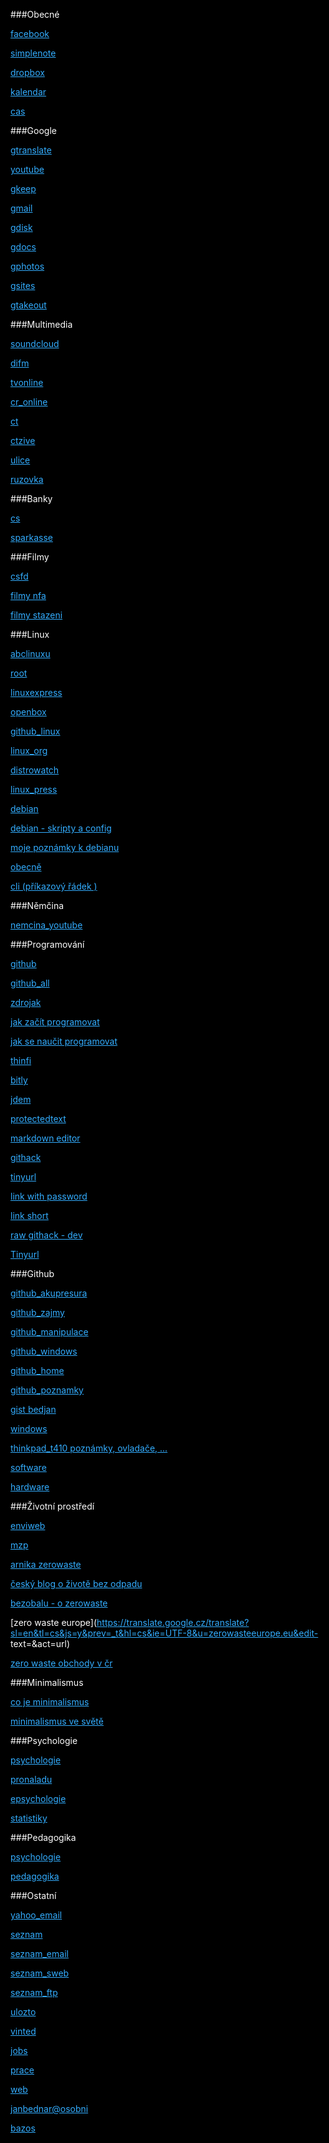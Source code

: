 <html>
<head>
<meta charset="UTF-8">
<meta name="viewport" content="width=device-width, initial-scale=1">
<style>
html {color: white;background-color:black;text-align: left;} 
a:link { color: #33adff;}
a:visited {color: #ff9933;}
a:hover {  color: #ffff1a;}
a:active {  color: #33ff33;}
</style>

###Obecné

[facebook](https://www.facebook.com/)

[simplenote](https://app.simplenote.com/login/)

[dropbox](https://www.dropbox.com/home)

[kalendar](https://time.is/calendar)

[cas](https://time.is/)

###Google

[gtranslate](https://translate.google.cz/)

[youtube](https://www.youtube.com/)

[gkeep](https://keep.google.com/#home)

[gmail](https://mail.google.com/mail/u/0/#inbox)

[gdisk](https://drive.google.com/drive/)

[gdocs](https://docs.google.com/document/u/0/)

[gphotos](https://photos.google.com/?hl=cs&pli=1)

[gsites](https://sites.google.com/site/bedjansite/)

[gtakeout](https://takeout.google.com/settings/takeout?pli=1)

###Multimedia

[soundcloud](https://soundcloud.com/signin)

[difm](https://www.di.fm/)

[tvonline](https://www.spustit.cz/tv-ct1-online-zdarma/)

[cr_online](https://www.mujrozhlas.cz/zive)

[ct](https://www.ceskatelevize.cz/porady/a-z/)

[ctzive](https://www.ceskatelevize.cz/ivysilani/serialy)

[ulice](https://novaplus.nova.cz/porad/ulice/cele-dily)

[ruzovka](https://novaplus.nova.cz/porad/ordinace-v-ruzove-zahrade-2)

###Banky

[cs](https://bezpecnost.csas.cz/login/?client_id=georgeclient_cz)
 

[sparkasse](https://www.ostsaechsische-sparkasse-dresden.de/de/home/service/online-mobile-banking.html)

###Filmy

[csfd](https://www.csfd.cz/)

[filmy nfa](https://nfa.cz/cz/obchod-a-distribuce/distribuce-v-cr/filmy-do-1964/)

[filmy stazeni](https://uloz.to/folder/dFY1yYQFavz0/name/Yperit-Paradise#!ZGAvMQR2ZGR0ZwIxZwV3LmL4Mwp5AGO6qzSIJTMUGJczDGVmZj==)

###Linux

[abclinuxu](https://www.abclinuxu.cz/)

[root](https://www.root.cz/)

[linuxexpress](https://www.linuxexpres.cz/)

[openbox](http://www.fastlinux.eu/_archiv/index.php?page=linux026#Lock)

[github_linux](https://github.com/bedjan/debian/blob/master/poznamky/linux_cli.md)

[linux\_org](https://translate.google.cz/translate?hl=cs&sl=en&tl=cs&u=http%3A%2F%2Flinux.org) 

[distrowatch](https://translate.google.cz/translate?hl=cs?sl=auto&sl=auto&tl=cs&u=https%3A%2F%2Fdistrowatch.com%2F&sandbox=1) 

[linux\_press](https://translate.google.cz/translate?sl=en&tl=cs&js=y&prev=_t&hl=cs&ie=UTF-8&u=linux.press&edit-text=&act=url)


[debian](https://www.debian.org/index.cs.html) 

[debian - skripty a config](https://github.com/bedjan/debian) 

[moje poznámky k debianu](https://github.com/bedjan/debian/blob/master/poznamky/debian.md)

[obecně](https://github.com/bedjan/debian/blob/master/poznamky/linux.md) 

[cli (příkazový řádek )](https://github.com/bedjan/debian/blob/master/poznamky/linux_cli.md)

###Němčina

[nemcina_youtube](https://www.youtube.com/channel/UC4LQ7gUVS5w45ba1VubmJpg/videos)

###Programování

[github](https://github.com/bedjan/)

[github_all](https://github.com/bedjan/debian/blob/master/skripty/all.sh)

[zdrojak](https://zdrojak.cz/)


[jak začít programovat](https://www.itnetwork.cz/jak-zacit-programovat-tvorit-aplikace-programy) 

[jak se naučit programovat](https://www.startitup.cz/11-stranek-ktere-te-nauci-programovat-z-pohodli-domova/)

[thinfi](https://thinfi.com/)

[bitly](https://bitly.com/)

[jdem](http://jdem.cz/)

[protectedtext](https://www.protectedtext.com/)

[markdown editor](https://dillinger.io/) 

[githack](https://raw.githack.com/)

[tinyurl](https://tinyurl.com/app)

[link with password](https://thinfi.com/) 

[link short](https://bitly.com/)


[raw githack - dev](https://raw.githack.com/) 

[Tinyurl](https://tinyurl.com/)



###Github

[github_akupresura](https://github.com/bedjan/akupresura/blob/master/akupresura_prvni_pomoc.md)

[github_zajmy](https://github.com/bedjan/zajmy)

[github_manipulace](https://github.com/bedjan/manipulace)

[github_windows](https://github.com/bedjan/windows)

[github_home](https://github.com/bedjan/home)

[github_poznamky](https://github.com/bedjan/github/blob/master/README.md)

[gist bedjan](https://gist.github.com/bedjan)

[windows](https://github.com/bedjan/windows) 

[thinkpad\_t410 poznámky, ovladače, ...](https://github.com/bedjan/thinkpad_t410)

[software](https://github.com/bedjan/sw/tree/master)

[hardware](https://github.com/bedjan/hw/tree/master)

###Životní prostředí

[enviweb](http://www.enviweb.cz/)

[mzp](https://www.mzp.cz/)

[arnika zerowaste](http://arnika.org/zero-waste) 

[český blog o životě bez odpadu](http://www.czechzerowaste.cz/) 

[bezobalu - o zerowaste](http://zerowaste.bezobalu.org/) 

[zero waste europe](https://translate.google.cz/translate?sl=en&tl=cs&js=y&prev=_t&hl=cs&ie=UTF-8&u=zerowasteeurope.eu&edit-
text=&act=url) 

[zero waste obchody v čr](https://www.greenglasses.cz/cs/business-category/zero-waste-obchody-jidlo-piti/)

###Minimalismus

[co je minimalismus](http://zijememinimalismem.cz/minimalismus-co-to-je-prosim-te/)

[minimalismus ve světě](https://translate.google.cz/translate?hl=cs?sl=en&tl=cs&u=www.becomingminimalist.com/most-popular-posts/)


###Psychologie

[psychologie](https://psychologie.cz/clanky/)

[pronaladu](https://www.pronaladu.cz/)

[epsychologie](https://e-psycholog.eu/archiv)

[statistiky](https://www.czso.cz/csu/czso/statistiky)

###Pedagogika

[psychologie](http://htmlpreview.github.io/?https://rawcdn.githack.com/bedjan/skola/master/psychologie.html) 

[pedagogika](http://htmlpreview.github.io/?https://rawcdn.githack.com/bedjan/skola/master/pedagogika.html)
 
###Ostatní

[yahoo_email](https://login.yahoo.com)

[seznam](https://www.seznam.cz/)

[seznam_email](https://login.szn.cz/)

[seznam_sweb](https://login.szn.cz/?serviceId=sweb&loggedURL=http://webadmin.sweb.cz/)

[seznam_ftp](ftp://sweb.cz/)

[ulozto](https://uloz.to/login?key=logreg)

[vinted](https://www.vinted.cz/member/general/login?ref_url=%2F&__cf_chl_captcha_tk__=06e60c0838f1e7a7cfd5731145275268b2f8d333-1622574905-0-AWud745mERmzGs9xCMmTroN332YOMEB1XBdXrPdWOQb8DLHtVc_N12zsvulYXNXLllall03fFZTibqJOiwZAUE81L6fVqCpHHbu8-3razVqegPH9re-QEQZfqN_EzyWYJCjI2_q2ZBDKAAQnTeVwL2CdkgiuZvHgTuBg8Jd0sF0cqNidaj8mYoXU3bamvN5TBnyEWwS7CHFcmdRPpW1RfAfMRh40-evwGj-9EHUsXZrma23ik_BXVbhs2URb_mb-GVAXMaakFCT3XV5bppHKz3oSSQz9jTwc73S1Ym0l089x-QfVBsc4XUGYtDeykKIjTo1rm7h9RLIAkGRq8nPcFCcdZBznaFb779UgKQ-KLYomfrqAkRsCYDPIvNSiPs_R3WRyAR2Y-jpSJTaKdTb78nX5sCH8qsqJ9Q9ksbvWsFlMsUE15ua8lyGrnQsN8KmTWkanrIneuVfsDHqVyqzpRZNAvz5r-CDm1pA5x5M4FkYXcwPL_KOJ6fR96lPDrN1cWOAlMHY8oRnfqNJMqhEva-zZ-BC31NoXdbsXtNr6xJtd3qr331Bq237FcAWYvwHtAWUsXCwV_Dh95L4WR747luRvi9htOMEXK34CgQk1GWc52dUVjzxTaz52vX-YNdjiKSYxnYlWP1stZtGLkRBqNyWdj7uGW-kdlOaKtfBqkWEpvg1OgUdgB21cuPY-GsWc6Gyq2XGrc35xgFbVdouNQxg)


[jobs](https://www.jobs.cz/)

[prace](https://www.jprace.cz/)

[web](http://janbednar.sweb.cz/)

[janbednar@osobni](https://sites.google.com/site/bedjansite/)

[bazos](https://www.bazos.cz/)


